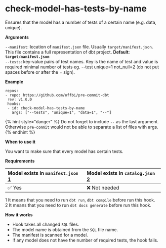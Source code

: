 # check-model-has-tests-by-name

Ensures that the model has a number of tests of a certain name \(e.g. data, unique\).

**Arguments**

`--manifest`: location of `manifest.json` file. Usually `target/manifest.json`. This file contains a full representation of dbt project. **Default: `target/manifest.json`**  
`--tests`: key-value pairs of test names. Key is the name of test and value is required minimal number of tests eg. --test unique=1 not\_null=2 \(do not put spaces before or after the = sign\).

**Example**

```text
repos:
- repo: https://github.com/offbi/pre-commit-dbt
 rev: v1.0.0
 hooks:
 - id: check-model-has-tests-by-name
   args: ["--tests", "unique=1", "data=1", "--"]
```

{% hint style="danger" %}
 Do not forget to include `--` as the last argument. Otherwise `pre-commit` would not be able to separate a list of files with args.
{% endhint %}

**When to use it**

You want to make sure that every model has certain tests.

**Requirements**

| Model exists in `manifest.json` [1](https://github.com/offbi/pre-commit-dbt/blob/main/HOOKS.md#f1) | Model exists in `catalog.json` [2](https://github.com/offbi/pre-commit-dbt/blob/main/HOOKS.md#f2) |
| :--- | :--- |
| ✅ Yes | ❌ Not needed |

1 It means that you need to run `dbt run`, `dbt compile` before run this hook.  
2 It means that you need to run `dbt docs generate` before run this hook.

**How it works**

* Hook takes all changed `SQL` files.
* The model name is obtained from the `SQL` file name.
* The manifest is scanned for a model.
* If any model does not have the number of required tests, the hook fails.

